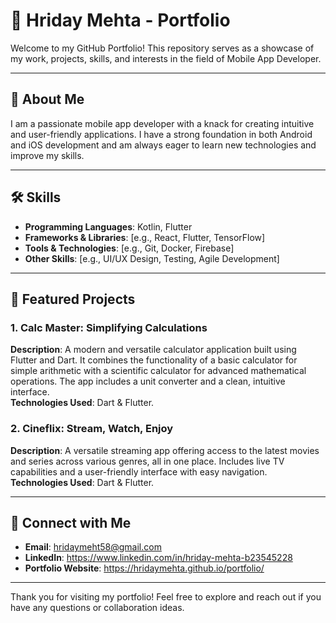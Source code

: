 # 💼 Hriday Mehta - Portfolio  

Welcome to my GitHub Portfolio! This repository serves as a showcase of my work, projects, skills, and interests in the field of Mobile App Developer.  

---

## 📜 About Me  
I am a passionate mobile app developer with a knack for creating intuitive and user-friendly applications. I have a strong foundation in both Android and iOS development and am always eager to learn new technologies and improve my skills.  

---

## 🛠️ Skills  
- **Programming Languages**: Kotlin, Flutter  
- **Frameworks & Libraries**: [e.g., React, Flutter, TensorFlow]  
- **Tools & Technologies**: [e.g., Git, Docker, Firebase]  
- **Other Skills**: [e.g., UI/UX Design, Testing, Agile Development]  

---

## 📂 Featured Projects  
### 1. Calc Master: Simplifying Calculations
**Description**: A modern and versatile calculator application built using Flutter and Dart. It combines the functionality of a basic calculator for simple arithmetic with a scientific calculator for advanced mathematical operations. The app includes a unit converter and a clean, intuitive interface.  
**Technologies Used**: Dart & Flutter.

### 2. Cineflix: Stream, Watch, Enjoy
**Description**: A versatile streaming app offering access to the latest movies and series across various genres, all in one place. Includes live TV capabilities and a user-friendly interface with easy navigation.
**Technologies Used**: Dart & Flutter. 

---

## 🤝 Connect with Me  
- **Email**: hridaymeht58@gmail.com
- **LinkedIn**: https://www.linkedin.com/in/hriday-mehta-b23545228
- **Portfolio Website**: https://hridaymehta.github.io/portfolio/

---

Thank you for visiting my portfolio! Feel free to explore and reach out if you have any questions or collaboration ideas.  

